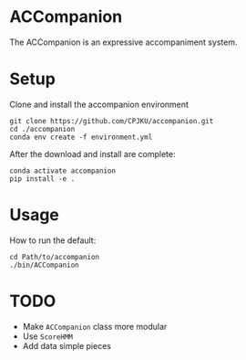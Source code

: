 # ACCompanion

The ACCompanion is an expressive accompaniment system.

# Setup

Clone and install the accompanion environment
```shell
git clone https://github.com/CPJKU/accompanion.git
cd ./accompanion
conda env create -f environment.yml
```

After the download and install are complete:
```shell
conda activate accompanion
pip install -e .
```

# Usage

How to run the default:
```shell
cd Path/to/accompanion
./bin/ACCompanion
```

# TODO

* Make `ACCompanion` class more modular
* Use `ScoreHMM`
* Add data simple pieces


